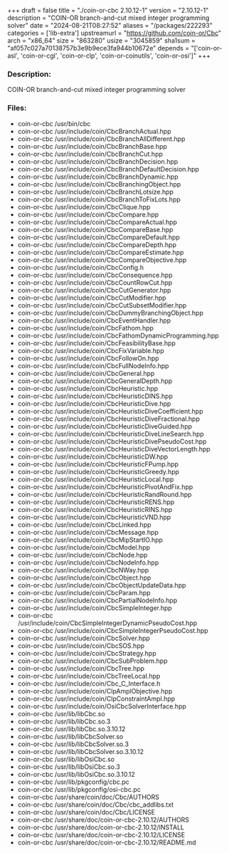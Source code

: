 +++
draft = false
title = "./coin-or-cbc 2.10.12-1"
version = "2.10.12-1"
description = "COIN-OR branch-and-cut mixed integer programming solver"
date = "2024-08-21T08:27:52"
aliases = "/packages/222293"
categories = ['lib-extra']
upstreamurl = "https://github.com/coin-or/Cbc"
arch = "x86_64"
size = "863280"
usize = "3045859"
sha1sum = "af057c027a70138757b3e9b9ece3fa944b10672e"
depends = "['coin-or-asl', 'coin-or-cgl', 'coin-or-clp', 'coin-or-coinutils', 'coin-or-osi']"
+++
### Description: 
COIN-OR branch-and-cut mixed integer programming solver

### Files: 
* coin-or-cbc /usr/bin/cbc
* coin-or-cbc /usr/include/coin/CbcBranchActual.hpp
* coin-or-cbc /usr/include/coin/CbcBranchAllDifferent.hpp
* coin-or-cbc /usr/include/coin/CbcBranchBase.hpp
* coin-or-cbc /usr/include/coin/CbcBranchCut.hpp
* coin-or-cbc /usr/include/coin/CbcBranchDecision.hpp
* coin-or-cbc /usr/include/coin/CbcBranchDefaultDecision.hpp
* coin-or-cbc /usr/include/coin/CbcBranchDynamic.hpp
* coin-or-cbc /usr/include/coin/CbcBranchingObject.hpp
* coin-or-cbc /usr/include/coin/CbcBranchLotsize.hpp
* coin-or-cbc /usr/include/coin/CbcBranchToFixLots.hpp
* coin-or-cbc /usr/include/coin/CbcClique.hpp
* coin-or-cbc /usr/include/coin/CbcCompare.hpp
* coin-or-cbc /usr/include/coin/CbcCompareActual.hpp
* coin-or-cbc /usr/include/coin/CbcCompareBase.hpp
* coin-or-cbc /usr/include/coin/CbcCompareDefault.hpp
* coin-or-cbc /usr/include/coin/CbcCompareDepth.hpp
* coin-or-cbc /usr/include/coin/CbcCompareEstimate.hpp
* coin-or-cbc /usr/include/coin/CbcCompareObjective.hpp
* coin-or-cbc /usr/include/coin/CbcConfig.h
* coin-or-cbc /usr/include/coin/CbcConsequence.hpp
* coin-or-cbc /usr/include/coin/CbcCountRowCut.hpp
* coin-or-cbc /usr/include/coin/CbcCutGenerator.hpp
* coin-or-cbc /usr/include/coin/CbcCutModifier.hpp
* coin-or-cbc /usr/include/coin/CbcCutSubsetModifier.hpp
* coin-or-cbc /usr/include/coin/CbcDummyBranchingObject.hpp
* coin-or-cbc /usr/include/coin/CbcEventHandler.hpp
* coin-or-cbc /usr/include/coin/CbcFathom.hpp
* coin-or-cbc /usr/include/coin/CbcFathomDynamicProgramming.hpp
* coin-or-cbc /usr/include/coin/CbcFeasibilityBase.hpp
* coin-or-cbc /usr/include/coin/CbcFixVariable.hpp
* coin-or-cbc /usr/include/coin/CbcFollowOn.hpp
* coin-or-cbc /usr/include/coin/CbcFullNodeInfo.hpp
* coin-or-cbc /usr/include/coin/CbcGeneral.hpp
* coin-or-cbc /usr/include/coin/CbcGeneralDepth.hpp
* coin-or-cbc /usr/include/coin/CbcHeuristic.hpp
* coin-or-cbc /usr/include/coin/CbcHeuristicDINS.hpp
* coin-or-cbc /usr/include/coin/CbcHeuristicDive.hpp
* coin-or-cbc /usr/include/coin/CbcHeuristicDiveCoefficient.hpp
* coin-or-cbc /usr/include/coin/CbcHeuristicDiveFractional.hpp
* coin-or-cbc /usr/include/coin/CbcHeuristicDiveGuided.hpp
* coin-or-cbc /usr/include/coin/CbcHeuristicDiveLineSearch.hpp
* coin-or-cbc /usr/include/coin/CbcHeuristicDivePseudoCost.hpp
* coin-or-cbc /usr/include/coin/CbcHeuristicDiveVectorLength.hpp
* coin-or-cbc /usr/include/coin/CbcHeuristicDW.hpp
* coin-or-cbc /usr/include/coin/CbcHeuristicFPump.hpp
* coin-or-cbc /usr/include/coin/CbcHeuristicGreedy.hpp
* coin-or-cbc /usr/include/coin/CbcHeuristicLocal.hpp
* coin-or-cbc /usr/include/coin/CbcHeuristicPivotAndFix.hpp
* coin-or-cbc /usr/include/coin/CbcHeuristicRandRound.hpp
* coin-or-cbc /usr/include/coin/CbcHeuristicRENS.hpp
* coin-or-cbc /usr/include/coin/CbcHeuristicRINS.hpp
* coin-or-cbc /usr/include/coin/CbcHeuristicVND.hpp
* coin-or-cbc /usr/include/coin/CbcLinked.hpp
* coin-or-cbc /usr/include/coin/CbcMessage.hpp
* coin-or-cbc /usr/include/coin/CbcMipStartIO.hpp
* coin-or-cbc /usr/include/coin/CbcModel.hpp
* coin-or-cbc /usr/include/coin/CbcNode.hpp
* coin-or-cbc /usr/include/coin/CbcNodeInfo.hpp
* coin-or-cbc /usr/include/coin/CbcNWay.hpp
* coin-or-cbc /usr/include/coin/CbcObject.hpp
* coin-or-cbc /usr/include/coin/CbcObjectUpdateData.hpp
* coin-or-cbc /usr/include/coin/CbcParam.hpp
* coin-or-cbc /usr/include/coin/CbcPartialNodeInfo.hpp
* coin-or-cbc /usr/include/coin/CbcSimpleInteger.hpp
* coin-or-cbc /usr/include/coin/CbcSimpleIntegerDynamicPseudoCost.hpp
* coin-or-cbc /usr/include/coin/CbcSimpleIntegerPseudoCost.hpp
* coin-or-cbc /usr/include/coin/CbcSolver.hpp
* coin-or-cbc /usr/include/coin/CbcSOS.hpp
* coin-or-cbc /usr/include/coin/CbcStrategy.hpp
* coin-or-cbc /usr/include/coin/CbcSubProblem.hpp
* coin-or-cbc /usr/include/coin/CbcTree.hpp
* coin-or-cbc /usr/include/coin/CbcTreeLocal.hpp
* coin-or-cbc /usr/include/coin/Cbc_C_Interface.h
* coin-or-cbc /usr/include/coin/ClpAmplObjective.hpp
* coin-or-cbc /usr/include/coin/ClpConstraintAmpl.hpp
* coin-or-cbc /usr/include/coin/OsiCbcSolverInterface.hpp
* coin-or-cbc /usr/lib/libCbc.so
* coin-or-cbc /usr/lib/libCbc.so.3
* coin-or-cbc /usr/lib/libCbc.so.3.10.12
* coin-or-cbc /usr/lib/libCbcSolver.so
* coin-or-cbc /usr/lib/libCbcSolver.so.3
* coin-or-cbc /usr/lib/libCbcSolver.so.3.10.12
* coin-or-cbc /usr/lib/libOsiCbc.so
* coin-or-cbc /usr/lib/libOsiCbc.so.3
* coin-or-cbc /usr/lib/libOsiCbc.so.3.10.12
* coin-or-cbc /usr/lib/pkgconfig/cbc.pc
* coin-or-cbc /usr/lib/pkgconfig/osi-cbc.pc
* coin-or-cbc /usr/share/coin/doc/Cbc/AUTHORS
* coin-or-cbc /usr/share/coin/doc/Cbc/cbc_addlibs.txt
* coin-or-cbc /usr/share/coin/doc/Cbc/LICENSE
* coin-or-cbc /usr/share/doc/coin-or-cbc-2.10.12/AUTHORS
* coin-or-cbc /usr/share/doc/coin-or-cbc-2.10.12/INSTALL
* coin-or-cbc /usr/share/doc/coin-or-cbc-2.10.12/LICENSE
* coin-or-cbc /usr/share/doc/coin-or-cbc-2.10.12/README.md
